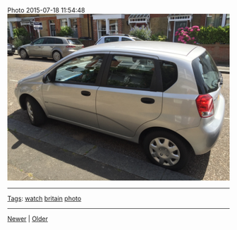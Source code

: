 <!--
title: Photo 2015-07-18 11
date: 2020-06-28T14:49:39.892Z
tags: watch, britain, photo
-->




Photo 2015-07-18 11:54:48
![](124401448922-0.jpg)

<!--BOTTOM-POST-NAVIGATION-->
---

[Tags](tags.md): [watch](tag-watch.md) [britain](tag-britain.md) [photo](tag-photo.md)

---

[Newer](123884671937.md) | [Older](124405874737.md)